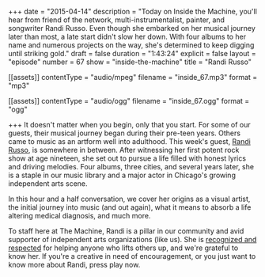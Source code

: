 +++
date = "2015-04-14"
description = "Today on Inside the Machine, you'll hear from friend of the network, multi-instrumentalist, painter, and songwriter Randi Russo. Even though she embarked on her musical journey later than most, a late start didn't slow her down. With four albums to her name and numerous projects on the way, she's determined to keep digging until striking gold."
draft = false
duration = "1:43:24"
explicit = false
layout = "episode"
number = 67
show = "inside-the-machine"
title = "Randi Russo"

[[assets]]
  contentType = "audio/mpeg"
  filename = "inside_67.mp3"
  format = "mp3"

[[assets]]
  contentType = "audio/ogg"
  filename = "inside_67.ogg"
  format = "ogg"

+++
It doesn't matter when you begin, only that you start. For some of our guests, their musical journey began during their pre-teen years. Others came to music as an artform well into adulthood. This week's guest, [Randi Russo](http://randirusso.com), is somewhere in between. After witnessing her first potent rock show at age nineteen, she set out to pursue a life filled with honest lyrics and driving melodies. Four albums, three cities, and several years later, she is a staple in our music library and a major actor in Chicago's growing independent arts scene.

In this hour and a half conversation, we cover her origins as a visual artist, the initial journey into music (and out again), what it means to absorb a life altering medical diagnosis, and much more.

To staff here at The Machine, Randi is a pillar in our community and avid supporter of independent arts organizations (like us). She is [recognized and respected](https://programs/dispatch//3) for helping anyone who lifts others up, and we're grateful to know her. If you're a creative in need of encouragement, or you just want to know more about Randi, press play now.

